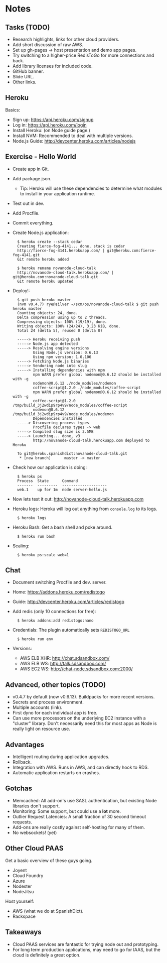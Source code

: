 Notes
=====

Tasks (TODO)
-----
* Research highlights, links for other cloud providers.
* Add short discussion of raw AWS.
* Set up gh-pages -> host presentation and demo app pages.
* Try switching to a higher-price RedisToGo for more connections and back.
* Add library licenses for included code.
* GitHub banner.
* Slide URL.
* Other links.


Heroku
------
Basics:

* Sign up: https://api.heroku.com/signup
* Log in: https://api.heroku.com/login
* Install Heroku: (on Node guide page.)
* Install NVM: Recommended to deal with multiple versions.
* Node.js Guide: http://devcenter.heroku.com/articles/nodejs

Exercise - Hello World
----------------------
* Create app in Git.
* Add package.json.
    * Tip: Heroku will use these dependencies to determine what
      modules to install in your application runtime.
* Test out in dev.
* Add Procfile.
* Commit everything.
* Create Node.js application:

        $ heroku create --stack cedar
        Creating fierce-fog-4141... done, stack is cedar
        http://fierce-fog-4141.herokuapp.com/ | git@heroku.com:fierce-fog-4141.git
        Git remote heroku added

        $ heroku rename novanode-cloud-talk
        http://novanode-cloud-talk.herokuapp.com/ | git@heroku.com:novanode-cloud-talk.git
        Git remote heroku updated

* Deploy!:

        $ git push heroku master
        (nvm v0.4.7) rye@silver ~/scm/os/novanode-cloud-talk $ git push heroku master
        Counting objects: 24, done.
        Delta compression using up to 2 threads.
        Compressing objects: 100% (19/19), done.
        Writing objects: 100% (24/24), 3.23 KiB, done.
        Total 24 (delta 5), reused 0 (delta 0)

        -----> Heroku receiving push
        -----> Node.js app detected
        -----> Resolving engine versions
               Using Node.js version: 0.6.13
               Using npm version: 1.0.106
        -----> Fetching Node.js binaries
        -----> Vendoring node into slug
        -----> Installing dependencies with npm
               npm WARN prefer global nodemon@0.6.12 should be installed with -g
               nodemon@0.6.12 ./node_modules/nodemon
               coffee-script@1.2.0 ./node_modules/coffee-script
               npm WARN prefer global nodemon@0.6.12 should be installed with -g
               coffee-script@1.2.0 /tmp/build_3j2wdip9rp4v9/node_modules/coffee-script
               nodemon@0.6.12 /tmp/build_3j2wdip9rp4v9/node_modules/nodemon
               Dependencies installed
        -----> Discovering process types
               Procfile declares types -> web
        -----> Compiled slug size is 3.5MB
        -----> Launching... done, v3
               http://novanode-cloud-talk.herokuapp.com deployed to Heroku

        To git@heroku.spanishdict:novanode-cloud-talk.git
         * [new branch]      master -> master

* Check how our application is doing:

        $ heroku ps
        Process  State      Command
        -------  ---------  --------------------
        web.1    up for 1m  node server-hello.js

* Now lets test it out: http://novanode-cloud-talk.herokuapp.com

* Heroku logs: Heroku will log out anything from `console.log` to its logs.

        $ heroku logs

* Heroku Bash: Get a bash shell and poke around.

        $ heroku run bash

* Scaling:

        $ heroku ps:scale web=1

Chat
----
* Document switching Procfile and dev. server.
* Home: https://addons.heroku.com/redistogo
* Guide: http://devcenter.heroku.com/articles/redistogo
* Add redis (only 10 connections for free):

        $ heroku addons:add redistogo:nano

* Credentials: The plugin automatically sets `REDISTOGO_URL`

        $ heroku run env

* Versions:

    * AWS ELB XHR: http://chat.sdsandbox.com/
    * AWS ELB WS: http://talk.sdsandbox.com/
    * AWS EC2 WS: http://chat-node.sdsandbox.com:2000/


Advanced, other topics (TODO)
----------------------

* v0.4.7 by default (now v0.6.13). Buildpacks for more recent versions.
* Secrets and process environment.
* Multiple accounts (link).
* First dyno for each individual app is free.
* Can use more processors on the underlying EC2 instance with a "cluster" library. Don't necessarily need this for most apps as Node is really light on resource use.

Advantages
----------
* Intelligent routing during application upgrades.
* Rollback.
* Integration with AWS. Runs in AWS, and can directly hook to RDS.
* Automatic application restarts on crashes.

Gotchas
-------
* Memcached: All add-on's use SASL authentication, but existing Node libraries
  don't support.
* Monitoring: Some support, but could use a **lot** more.
* Outlier Request Latencies: A small fraction of 30 second timeout requests.
* Add-ons are really costly against self-hosting for many of them.
* No websockets! (yet)


Other Cloud PAAS
----------------
Get a basic overview of these guys going.

* Joyent
* Cloud Foundry
* Azure
* Nodester
* NodeJitsu

Host yourself:

* AWS (what we do at SpanishDict).
* Rackspace

Takeaways
---------
* Cloud PAAS services are fantastic for trying node out and prototyping.
* For long term production applications, may need to go for IAAS, but the cloud is definitely a great option.
